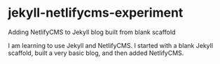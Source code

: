 # jekyll-netlifycms-experiment
Adding NetlifyCMS to Jekyll blog built from blank scaffold

I am learning to use Jekyll and NetlifyCMS. I started with a blank Jekyll scaffold, built a very basic blog, and then added NetlifyCMS.

